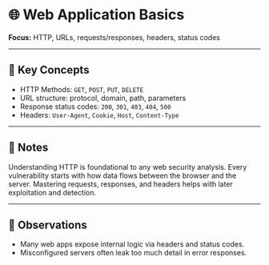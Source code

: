 # 🌐 Web Application Basics

**Focus:** HTTP, URLs, requests/responses, headers, status codes

---

## 📘 Key Concepts

- HTTP Methods: `GET`, `POST`, `PUT`, `DELETE`
- URL structure: protocol, domain, path, parameters
- Response status codes: `200`, `301`, `403`, `404`, `500`
- Headers: `User-Agent`, `Cookie`, `Host`, `Content-Type`

---

## 🧠 Notes

Understanding HTTP is foundational to any web security analysis. Every vulnerability starts with how data flows between the browser and the server. Mastering requests, responses, and headers helps with later exploitation and detection.

---

## 🧪 Observations

- Many web apps expose internal logic via headers and status codes.
- Misconfigured servers often leak too much detail in error responses.
